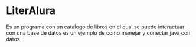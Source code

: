 # LiterAlura
Es un programa con un catalogo de libros en el cual se puede interactuar con una base de datos es un ejemplo de como manejar y conectar java con datos
